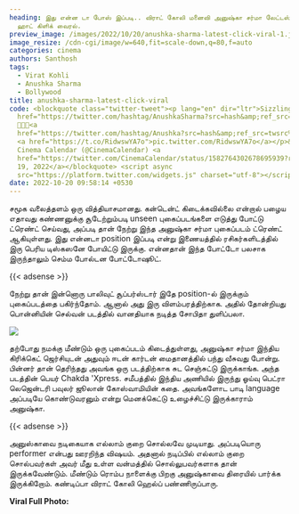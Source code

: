 ```yaml
---
heading: இது என்ன டா போஸ் இப்படி.. விராட் கோலி மனைவி அனுஷ்கா சர்மா லேட்டஸ்ட்
  ஹாட் கிளிக் வைரல்.
preview_image: /images/2022/10/20/anushka-sharma-latest-click-viral-1.jpeg
image_resize: /cdn-cgi/image/w=640,fit=scale-down,q=80,f=auto
categories: cinema
authors: Santhosh
tags:
  - Virat Kohli
  - Anushka Sharma
  - Bollywood
title: anushka-sharma-latest-click-viral
code: <blockquote class="twitter-tweet"><p lang="en" dir="ltr">Sizzling <a
  href="https://twitter.com/hashtag/AnushkaSharma?src=hash&amp;ref_src=twsrc%5Etfw">#AnushkaSharma</a>
  🖤🔥🔥<a
  href="https://twitter.com/hashtag/Anushka?src=hash&amp;ref_src=twsrc%5Etfw">#Anushka</a>
  <a href="https://t.co/RidwswYA7o">pic.twitter.com/RidwswYA7o</a></p>&mdash;
  Cinema Calendar (@CinemaCalendar) <a
  href="https://twitter.com/CinemaCalendar/status/1582764302678695939?ref_src=twsrc%5Etfw">October
  19, 2022</a></blockquote> <script async
  src="https://platform.twitter.com/widgets.js" charset="utf-8"></script>
date: 2022-10-20 09:58:14 +0530
---
```

சமூக வலைத்தளம் ஒரு வித்தியாசமானது. கன்டென்ட் கிடைக்கவில்லை என்றால் பழைய எதாவது கண்ணனுக்கு சூடேற்றும்படி unseen புகைப்படங்களை எடுத்து போட்டு ட்ரெண்ட் செய்வது, அப்படி தான் நேற்று இந்த அனுஷ்கா சர்மா புகைப்படம் ட்ரெண்ட் ஆகியுள்ளது. இது என்னடா position இப்படி என்று இணையத்தில் ரசிகர்களிடத்தில் இரு பெரிய டிஸ்கஸனே போயிட்டு இருக்கு. என்னதான் இந்த போட்டோ பலசாக இருந்தாலும் செம்ம போல்டன போட்டோஷூட்.

{{< adsense >}}

நேற்று தான் இன்னொரு பாலிவுட் சூப்பர்ஸ்டார் இதே position-ல் இருக்கும் புகைப்படத்தை பகிர்ந்தோம். ஆனால் அது இரு விளம்பரத்திற்காக. அதில் தோன்றியது பொன்னியின் செல்வன் படத்தில் வானதியாக நடித்த சோபிதா துளிப்பலா.   

![](/images/2022/10/20/anushka-sharma-latest-click-viral.jpeg)

தற்போது நமக்கு மீண்டும் ஒரு புகைப்படம் கிடைத்துள்ளது, அனுஷ்கா சர்மா இந்திய கிரிக்கெட் ஜெர்சியுடன் அதுவும் ஈடன் கார்டன் மைதானத்தில் பந்து வீசுவது போன்று. பின்னர் தான் தெரிந்தது அவங்க ஒரு படத்திற்காக சுட செஞ்சுட்டு இருக்காங்க. அந்த படத்தின் பெயர் Chakda 'Xpress. சமீபத்தில் இந்திய அணியில் இருந்து ஓய்வு பெட்ரா லெஜென்டரி பவுலர் ஜூலான் கோஸ்வாமியின் கதை. அவங்களோட பாடி language அப்படியே கொண்டுவரனும் என்று மெனக்கெட்டு உழைச்சிட்டு இருக்காராம் அனுஷ்கா.

{{< adsense >}}

அனுஸ்காவை நடிகையாக எல்லாம் குறை சொல்லவே முடியாது. அப்படியொரு performer என்பது ஊரறிந்த விஷயம். அதனால் நடிப்பில் எல்லாம் குறை சொல்பவர்கள் அவர் மீது உள்ள வன்மத்தில் சொல்லுபவர்களாக தான் இருக்கவேண்டும். மீண்டும் ரொம்ப நாளைக்கு பிறகு அனுஷ்காவை திரையில் பார்க்க இருக்கிறோம். கண்டிப்பா விராட் கோலி ஹெல்ப் பண்ணிருப்பாரு.

**V﻿iral Full Photo:**